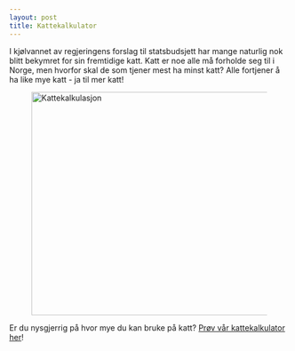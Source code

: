 ```yaml
---
layout: post
title: Kattekalkulator
---
```


I kjølvannet av regjeringens forslag til statsbudsjett har mange naturlig nok blitt bekymret for sin fremtidige katt. Katt er noe alle må forholde seg til i Norge, men hvorfor skal de som tjener mest ha minst katt? Alle fortjener å ha like mye katt - ja til mer katt!

<figure>
	<img src="{{ site.github.url }}/assets/images/kattekalkulasjon-n.jpg" height="402px" width="600px" alt="Kattekalkulasjon">
</figure>

Er du nysgjerrig på hvor mye du kan bruke på katt? [Prøv vår kattekalkulator her](http://cheezburger.com/6064546304)!
